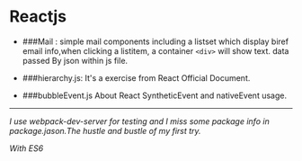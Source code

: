 # Reactjs

* ###Mail :
simple mail components including a listset which display biref email info,when clicking a listitem,
a container `<div>` will show text. data passed By json within js file.

* ###hierarchy.js:
It's a exercise from React Official Document.

* ###bubbleEvent.js
About React SyntheticEvent and nativeEvent usage.
***
*I use webpack-dev-server for testing and I miss some package info in package.jason.The hustle and bustle of my first try.*  

*With ES6*

